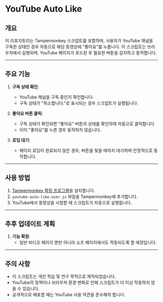 
# YouTube Auto Like

## 개요
이 리포지토리는 Tampermonkey 스크립트를 포함하며, 사용자가 YouTube 채널을 구독한 상태인 경우 자동으로 해당 동영상에 "좋아요"를 누릅니다. 이 스크립트는 브라우저에서 실행되며, YouTube 페이지가 로드된 후 필요한 버튼을 감지하고 동작합니다.

---

## 주요 기능
1. **구독 상태 확인**:
   - YouTube 채널을 구독 중인지 확인합니다.
   - 구독 상태가 "취소합니다."로 표시되는 경우 스크립트가 실행됩니다.

2. **좋아요 버튼 클릭**:
   - 구독 상태가 확인되면 "좋아요" 버튼의 상태를 확인하여 자동으로 클릭합니다.
   - 이미 "좋아요"를 누른 경우 동작하지 않습니다.

3. **로딩 대기**:
   - 페이지 로딩이 완료되지 않은 경우, 버튼을 찾을 때까지 대기하며 안정적으로 동작합니다.

---

## 사용 방법
1. [Tampermonkey 확장 프로그램](https://www.tampermonkey.net/)을 설치합니다.
2. `youtube-auto-like.user.js` 파일을 Tampermonkey에 추가합니다.
3. YouTube에서 동영상을 시청할 때 스크립트가 자동으로 실행됩니다.

---

## 추후 업데이트 계획
1. **기능 확장**:
   - 일반 비디오 페이지 뿐만 아니라 쇼츠 페이지에서도 작동되도록 할 예정입니다.

---

## 주의 사항
- 이 스크립트는 개인 학습 및 연구 목적으로 제작되었습니다.
- YouTube의 정책이나 브라우저 환경 변화로 인해 스크립트가 더 이상 작동하지 않을 수 있습니다.
- 공개적으로 배포할 때는 YouTube 사용 약관을 준수해야 합니다.
